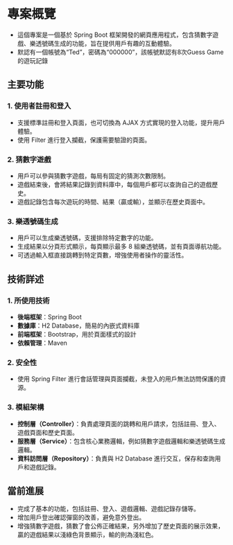 # 專案概覽

- 這個專案是一個基於 Spring Boot 框架開發的網頁應用程式，包含猜數字遊戲、樂透號碼生成的功能，旨在提供用戶有趣的互動體驗。
- 默認有一個帳號為“Ted”，密碼為“000000”，該帳號默認有8次Guess Game的遊玩記錄

## 主要功能

### 1. 使用者註冊和登入
- 支援標準註冊和登入頁面，也可切換為 AJAX 方式實現的登入功能，提升用戶體驗。
- 使用 Filter 進行登入攔截，保護需要驗證的頁面。

### 2. 猜數字遊戲
- 用戶可以參與猜數字遊戲，每局有固定的猜測次數限制。
- 遊戲結束後，會將結果記錄到資料庫中，每個用戶都可以查詢自己的遊戲歷史。
- 遊戲記錄包含每次遊玩的時間、結果（贏或輸），並顯示在歷史頁面中。

### 3. 樂透號碼生成
- 用戶可以生成樂透號碼，支援排除特定數字的功能。
- 生成結果以分頁形式顯示，每頁顯示最多 8 組樂透號碼，並有頁面導航功能。
- 可透過輸入框直接跳轉到特定頁數，增強使用者操作的靈活性。

## 技術詳述

### 1. 所使用技術
- **後端框架**：Spring Boot
- **數據庫**：H2 Database，簡易的內嵌式資料庫
- **前端框架**：Bootstrap，用於頁面樣式的設計
- **依賴管理**：Maven

### 2. 安全性
- 使用 Spring Filter 進行會話管理與頁面攔截，未登入的用戶無法訪問保護的資源。

### 3. 模組架構
- **控制層（Controller）**：負責處理頁面的跳轉和用戶請求，包括註冊、登入、遊戲頁面和歷史頁面。
- **服務層（Service）**：包含核心業務邏輯，例如猜數字遊戲邏輯和樂透號碼生成邏輯。
- **資料訪問層（Repository）**：負責與 H2 Database 進行交互，保存和查詢用戶和遊戲記錄。

## 當前進展
- 完成了基本的功能，包括註冊、登入、遊戲邏輯、遊戲記錄存儲等。
- 增加用戶登出確認彈窗的改善，避免意外登出。
- 增強猜數字遊戲，猜數了會公佈正確結果，另外增加了歷史頁面的展示效果，贏的遊戲結果以淺綠色背景顯示，輸的則為淺紅色。


